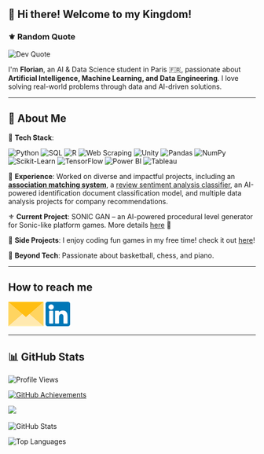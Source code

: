## 👑 **Hi there! Welcome to my Kingdom!**

### ⚜️ **Random Quote**
![Dev Quote](https://quotes-github-readme.vercel.app/api?type=horizontal&theme=radical)

I'm **Florian**, an AI & Data Science student in Paris 🇫🇷, passionate about **Artificial Intelligence, Machine Learning, and Data Engineering**. I love solving real-world problems through data and AI-driven solutions.
____

## 🚀 About Me

🤖 **Tech Stack**: 

![Python](https://img.shields.io/badge/Python-3776AB?style=for-the-badge&logo=python&logoColor=white)
![SQL](https://img.shields.io/badge/SQL-025E8C?style=for-the-badge&logo=sqlite&logoColor=white)
![R](https://img.shields.io/badge/R-276DC3?style=for-the-badge&logo=r&logoColor=white)
![Web Scraping](https://img.shields.io/badge/Web%20Scraping-FFD700?style=for-the-badge&logo=web-scraper&logoColor=black)
![Unity](https://img.shields.io/badge/Unity-000000?style=for-the-badge&logo=unity&logoColor=white)
![Pandas](https://img.shields.io/badge/Pandas-150458?style=for-the-badge&logo=pandas&logoColor=white)
![NumPy](https://img.shields.io/badge/NumPy-013243?style=for-the-badge&logo=numpy&logoColor=white)
![Scikit-Learn](https://img.shields.io/badge/Scikit--Learn-F7931E?style=for-the-badge&logo=scikit-learn&logoColor=white)
![TensorFlow](https://img.shields.io/badge/TensorFlow-FF6F00?style=for-the-badge&logo=tensorflow&logoColor=white)
![Power BI](https://img.shields.io/badge/Power%20BI-F2C811?style=for-the-badge&logo=powerbi&logoColor=black)
![Tableau](https://img.shields.io/badge/Tableau-E97627?style=for-the-badge&logo=tableau&logoColor=white)

💪 **Experience**:  Worked on diverse and impactful projects, including an **[association matching system](https://github.com/Kingflow-23/Association-matching)**, a [review sentiment analysis classifier](https://github.com/Kingflow-23/Sentiment-Analysis-project), an AI-powered identification document classification model, and multiple data analysis projects for company recommendations.

⚜️ **Current Project**: SONIC GAN – an AI-powered procedural level generator for Sonic-like platform games. More details [here](https://github.com/vsx23733/SONIC-GAN) 🚀

🎰 **Side Projects**: I enjoy coding fun games in my free time! check it out [here](https://github.com/Kingflow-23/Funny-Games)!

🎵 **Beyond Tech**: Passionate about basketball, chess, and piano.
___ 

## How to reach me 

[<img src="assets/envelope.png" height="50px">](mailto:florian.l.d.hounkpatin@gmail.com)
[<img src="assets/linkedin.png" height="50px">](https://www.linkedin.com/in/florian-hounkpatin/)

___

## 📊 GitHub Stats

![Profile Views](https://komarev.com/ghpvc/?username=Kingflow-23&color=blue&style=flat)

[![GitHub Achievements](https://github-profile-trophy.vercel.app/?username=Kingflow-23&theme=radical&no-frame=true&margin-w=5)](https://github.com/ryo-ma/github-profile-trophy)

![](https://nirzak-streak-stats.vercel.app/?user=Kingflow-23&theme=radical&hide_border=False&cache_seconds=3600)

![GitHub Stats](https://github-readme-stats.vercel.app/api?username=Kingflow-23&show_icons=true&theme=radical&cache_seconds=3600)

![Top Languages](https://github-readme-stats.vercel.app/api/top-langs/?username=Kingflow-23&layout=compact&theme=radical&cache_seconds=3600)
